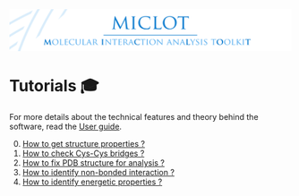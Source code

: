 <img src="../__banner.png" alt="banner" class="center">

# Tutorials :mortar_board:

For more details about the technical features and theory behind the software, read the [User guide](../User_Guide/Manual.md).

0. [How to get structure properties ?](__example_structure_properties.md)
1. [How to check Cys-Cys bridges ?](__check_cys_bridges.md)
2. [How to fix PDB structure for analysis ?](__fix_structure.md)
3. [How to identify non-bonded interaction ?](__example_identify_NB_interaction.md)
4. [How to identify energetic properties ?](__example_identify_energetic_properties.md)
